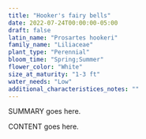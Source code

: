 ```yaml
---
title: "Hooker's fairy bells"
date: 2022-07-24T00:00:00-05:00
draft: false
latin_name: "Prosartes hookeri"
family_name: "Liliaceae"
plant_type: "Perennial"
bloom_time: "Spring;Summer"
flower_color: "White"
size_at_maturity: "1-3 ft"
water_needs: "Low"
additional_characteristices_notes: ""
---
```


SUMMARY goes here.

<!--more-->

CONTENT goes here.
